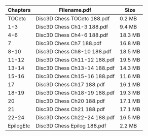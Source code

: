 | Chapters | Filename.pdf | Size |
|---|---|---|
| TOCetc | Disc3D Chess TOCetc 188.pdf | 0.2 MB |
| 1-3 | Disc3D Chess Ch1-3 188.pdf | 9.4 MB |
| 4-6 | Disc3D Chess Ch4-6 188.pdf | 18.3 MB |
| 7 | Disc3D Chess Ch7 188.pdf | 16.8 MB |
| 8-10 | Disc3D Chess Ch8-10 188.pdf | 18.5 MB |
| 11-12 | Disc3D Chess Ch11-12 188.pdf | 19.5 MB |
| 13-14 | Disc3D Chess Ch13-14 188.pdf | 14.3 MB |
| 15-16 | Disc3D Chess Ch15-16 188.pdf | 11.6 MB |
| 17 | Disc3D Chess Ch17 188.pdf | 16.1 MB |
| 18-19 | Disc3D Chess Ch18-19 188.pdf | 19.3 MB |
| 20 | Disc3D Chess Ch20 188.pdf | 17.1 MB |
| 21 | Disc3D Chess Ch21 188.pdf | 17.1 MB |
| 22-24 | Disc3D Chess Ch22-24 188.pdf | 16.5 MB |
| EpilogEtc | Disc3D Chess Epilog 188.pdf | 2.2 MB |
